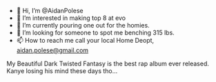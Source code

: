 - 👋 Hi, I’m @AidanPolese
- 👀 I’m interested in making top 8 at evo
- 🌱 I’m currently pouring one out for the homies.
- 💞️ I’m looking for someone to spot me benching 315 lbs.
- 📫 How to reach me call your local Home Deopt, aidan.polese@gmail.com

My Beautiful Dark Twisted Fantasy is the best rap album ever released.
Kanye losing his mind these days tho...

<!---
AidanPolese/AidanPolese is a ✨ special ✨ repository because its `README.md` (this file) appears on your GitHub profile.
You can click the Preview link to take a look at your changes.
--->

